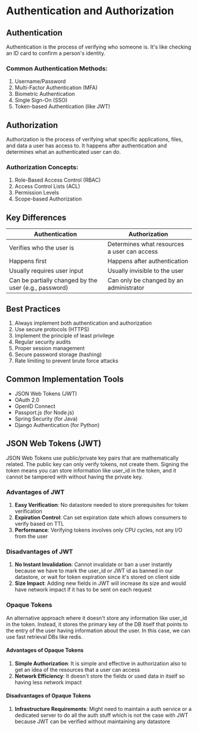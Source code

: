 # Authentication and Authorization

## Authentication
Authentication is the process of verifying who someone is. It's like checking an ID card to confirm a person's identity.

### Common Authentication Methods:
1. Username/Password
2. Multi-Factor Authentication (MFA)
3. Biometric Authentication
4. Single Sign-On (SSO)
5. Token-based Authentication (like JWT)

## Authorization
Authorization is the process of verifying what specific applications, files, and data a user has access to. It happens after authentication and determines what an authenticated user can do.

### Authorization Concepts:
1. Role-Based Access Control (RBAC)
2. Access Control Lists (ACL)
3. Permission Levels
4. Scope-based Authorization

## Key Differences

| Authentication | Authorization |
|----------------|---------------|
| Verifies who the user is | Determines what resources a user can access |
| Happens first | Happens after authentication |
| Usually requires user input | Usually invisible to the user |
| Can be partially changed by the user (e.g., password) | Can only be changed by an administrator |

## Best Practices
1. Always implement both authentication and authorization
2. Use secure protocols (HTTPS)
3. Implement the principle of least privilege
4. Regular security audits
5. Proper session management
6. Secure password storage (hashing)
7. Rate limiting to prevent brute force attacks

## Common Implementation Tools
- JSON Web Tokens (JWT)
- OAuth 2.0
- OpenID Connect
- Passport.js (for Node.js)
- Spring Security (for Java)
- Django Authentication (for Python)

## JSON Web Tokens (JWT)
JSON Web Tokens use public/private key pairs that are mathematically related. The public key can only verify tokens, not create them. Signing the token means you can store information like user_id in the token, and it cannot be tampered with without having the private key.

### Advantages of JWT
1. **Easy Verification**: No datastore needed to store prerequisites for token verification
2. **Expiration Control**: Can set expiration date which allows consumers to verify based on TTL
3. **Performance**: Verifying tokens involves only CPU cycles, not any I/O from the user

### Disadvantages of JWT
1. **No Instant Invalidation**: Cannot invalidate or ban a user instantly because we have to mark the user_id or JWT id as banned in our datastore, or wait for token expiration since it's stored on client side
2. **Size Impact**: Adding new fields in JWT will increase its size and would have network impact if it has to be sent on each request

### Opaque Tokens
An alternative approach where it doesn't store any information like user_id in the token. Instead, it stores the primary key of the DB itself that points to the entry of the user having information about the user. In this case, we can use fast retrieval DBs like redis.

#### Advantages of Opaque Tokens
1. **Simple Authorization**: It is simple and effective in authorization also to get an idea of the resources that a user can access
2. **Network Efficiency**: It doesn't store the fields or used data in itself so having less network impact

#### Disadvantages of Opaque Tokens
1. **Infrastructure Requirements**: Might need to maintain a auth service or a dedicated server to do all the auth stuff which is not the case with JWT because JWT can be verified without maintaining any datastore

